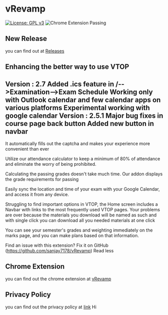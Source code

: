 # vRevamp
[![License: GPL v3](https://img.shields.io/badge/License-GPLv3-blue.svg)](https://www.gnu.org/licenses/gpl-3.0) ![Chrome Extension Passing](https://img.shields.io/badge/Google%20Chrome-4285F4?style=for-the-badge&logo=GoogleChrome&logoColor=white)
## New Release 
you can find out at [Releases](https://github.com/sanjay7178/vRevamp/releases/)

Enhancing the better way to use VTOP
---------------------------------------------------------------
Version : 2.7
Added .ics feature in /-->Examination-->Exam Schedule
Working only with Outlook calendar and few calendar apps on various platforms
Experimental working with google calendar
Version : 2.5.1
Major bug fixes in course page back button
Added new button in navbar
---------------------------------------------------------------
It automatically fills out the captcha and makes your experience more convenient than ever

Utilize our attendance calculator to keep a minimum of 80% of attendance and eliminate the worry of being prohibited.

Calculating the passing grades doesn't take much time. Our addon displays the grade requirements for passing

Easily sync the location and time of your exam with your Google Calendar, and access it from any device.

Struggling to find important options in VTOP, the Home screen includes a Navbar with links to the most frequently used VTOP pages.
Your problems are over because the materials you download will be named as such and with single click you can download all you needed materials at one click

You can see your semester's grades and weighting immediately on the marks page, and you can make plans based on that information.

Find an issue with this extension? Fix it on GitHub (https://github.com/sanjay7178/vRevamp)
Read less

## Chrome Extension
you can find out the chrome extension at [vRevamp](https://chrome.google.com/webstore/detail/vrevamp/jfmlhhjlkbliphgkmeingeacbijcilcl)
## Privacy Policy
you can find out the privacy policy at [link](https://vrevamp.nullchapter.tech/privacy-policy)
Hi
